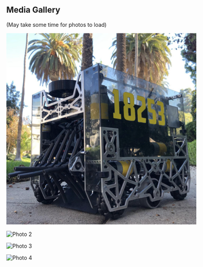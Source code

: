 ## Media Gallery
(May take some time for photos to load)

<p align="left">
  <img src="./Photo1.png" alt="Photo 1" width="500">
</p>

<p align="left">
  <img src="./Photo2.png" alt="Photo 2" width="500">
</p>

<p align="left">
  <img src="./Photo3.png" alt="Photo 3" width="500">
</p>

<p align="left">
  <img src="./Photo4.png" alt="Photo 4" width="500">
</p>
